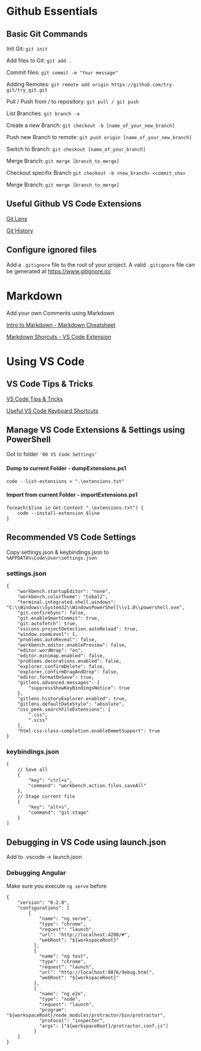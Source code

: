 # Github Essentials

## Basic Git Commands

Init Git: `git init`

Add files to Git: `git add .`

Commit files: `git commit -m "Your message"`

Adding Remotes: `git remote add origin https://github.com/try-git/try_git.git`

Pull / Push from / to repository: `git pull / git push`

List Branches: `git branch -a`

Create a new Branch: `git checkout -b [name_of_your_new_branch]`

Push new Branch to remote: `git push origin [name_of_your_new_branch]`

Switch to Branch: `git checkout [name_of_your_branch]`

Merge Branch: `git merge [branch_to_merge]`

Checkout specifix Branch `git checkout -b <new_branch> <commit_sha>`

Merge Branch: `git merge [branch_to_merge]`

## Useful Github VS Code Extensions

[Git Lens](https://marketplace.visualstudio.com/items?itemName=eamodio.gitlens)

[Git History](https://marketplace.visualstudio.com/items?itemName=donjayamanne.githistory)

## Configure ignored files

Add a `.gitignore` file to the root of your project. A valid `.gitignore` file can be generated at https://www.gitignore.io/

# Markdown

Add your own Comments using Markdown

[Intro to Markdown - Markdown Cheatsheet](https://github.com/adam-p/markdown-here/wiki/Markdown-Cheatsheet)

[Markdown Shorcuts - VS Code Extension](https://marketplace.visualstudio.com/items?itemName=mdickin.markdown-shortcuts)

# Using VS Code

## VS Code Tips & Tricks

[VS Code Tips & Tricks](https://github.com/Microsoft/vscode-tips-and-tricks)

[Useful VS Code Keyboard Shortcuts](https://zellwk.com/blog/useful-vscode-keyboard-shortcuts/)

## Manage VS Code Extensions & Settings using PowerShell

Got to folder `'00 VS Code Settings'`

#### Dump to current Folder - dumpExtensions.ps1

```
code --list-extensions > ".\extensions.txt"
```

#### Import from current Folder - importExtensions.ps1

```
foreach($line in Get-Content ".\extensions.txt") {
    code --install-extension $line
}
```

## Recommended VS Code Settings

Copy settings.json & keybindings.json to `%APPDATA%\Code\User\settings.json`

### settings.json

```
{
    "workbench.startupEditor": "none",
    "workbench.colorTheme": "Cobal2",
    "terminal.integrated.shell.windows": "C:\\Windows\\System32\\WindowsPowerShell\\v1.0\\powershell.exe",
    "git.confirmSync": false,
    "git.enableSmartCommit": true,
    "git.autofetch": true,
    "vsicons.projectDetection.autoReload": true,
    "window.zoomLevel": 1,
    "problems.autoReveal": false,
    "workbench.editor.enablePreview": false,
    "editor.wordWrap": "on",
    "editor.minimap.enabled": false,
    "problems.decorations.enabled": false,
    "explorer.confirmDelete": false,
    "explorer.confirmDragAndDrop": false,
    "editor.formatOnSave": true,
    "gitlens.advanced.messages": {
        "suppressShowKeyBindingsNotice": true
    },
    "gitlens.historyExplorer.enabled": true,
    "gitlens.defaultDateStyle": "absolute",
    "css_peek.searchFileExtensions": [
        ".css",
        ".scss"
    ],
    "html-css-class-completion.enableEmmetSupport": true
}
```

### keybindings.json

```
[
    // Save all
    {
        "key": "ctrl+s",
        "command": "workbench.action.files.saveAll"
    },
    // Stage current file
    {
        "key": "alt+s",
        "command": "git.stage"
    }
]
```

## Debugging in VS Code using launch.json

Add to .vscode -> launch.json

### Debugging Angular

Make sure you execute `ng serve` before

```
{
    "version": "0.2.0",
    "configurations": [
        {
            "name": "ng serve",
            "type": "chrome",
            "request": "launch",
            "url": "http://localhost:4200/#",
            "webRoot": "${workspaceRoot}"
          },
          {
            "name": "ng test",
            "type": "chrome",
            "request": "launch",
            "url": "http://localhost:9876/debug.html",
            "webRoot": "${workspaceRoot}"
          },
          {
            "name": "ng e2e",
            "type": "node",
            "request": "launch",
            "program": "${workspaceRoot}/node_modules/protractor/bin/protractor",
            "protocol": "inspector",
            "args": ["${workspaceRoot}/protractor.conf.js"]
          }
    ]
}
```
